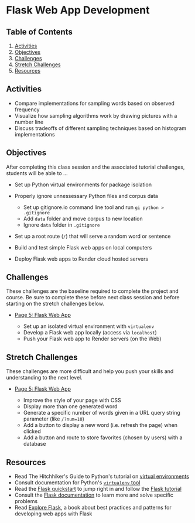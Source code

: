 # Flask Web App Development

## Table of Contents <!-- omit in toc -->

1. [Activities](#activities)
1. [Objectives](#objectives)
1. [Challenges](#challenges)
1. [Stretch Challenges](#stretch-challenges)
1. [Resources](#resources)

## Activities

- Compare implementations for sampling words based on observed frequency
- Visualize how sampling algorithms work by drawing pictures with a number line
- Discuss tradeoffs of different sampling techniques based on histogram implementations

## Objectives

After completing this class session and the associated tutorial challenges, students will be able to ...

- Set up Python virtual environments for package isolation
- Properly ignore unnessessary Python files and corpus data

  - Set up gitignore.io command line tool and run `gi python > .gitignore`
  - Add `data` folder and move corpus to new location
  - Ignore `data` folder in `.gitignore`

- Set up a root route (`/`) that will serve a random word or sentence
- Build and test simple Flask web apps on local computers
- Deploy Flask web apps to Render cloud hosted servers

## Challenges

These challenges are the baseline required to complete the project and course. Be sure to complete these before next class session and before starting on the stretch challenges below.

- [Page 5: Flask Web App]

  - Set up an isolated virtual environment with `virtualenv`
  - Develop a Flask web app locally (access via `localhost`)
  - Push your Flask web app to Render servers (on the Web)

## Stretch Challenges

These challenges are more difficult and help you push your skills and understanding to the next level.

- [Page 5: Flask Web App]

  - Improve the style of your page with CSS
  - Display more than one generated word
  - Generate a specific number of words given in a URL query string parameter (like `/?num=10`)
  - Add a button to display a new word (i.e. refresh the page) when clicked
  - Add a button and route to store favorites (chosen by users) with a database

## Resources

- Read The Hitchhiker's Guide to Python's tutorial on [virtual environments]
- Consult documentation for Python's [`virtualenv` tool]
- Read the [Flask quickstart] to jump right in and follow the [Flask tutorial]
- Consult the [Flask documentation] to learn more and solve specific problems
- Read [Explore Flask], a book about best practices and patterns for developing web apps with Flask

[`virtualenv` tool]: https://virtualenv.pypa.io/en/stable/
[explore flask]: https://exploreflask.com/en/latest/
[flask]: http://flask.pocoo.org/
[flask documentation]: http://flask.pocoo.org/docs/0.11/
[flask quickstart]: http://flask.pocoo.org/docs/0.11/quickstart/
[flask tutorial]: http://flask.pocoo.org/docs/0.11/tutorial/
[page 5: flask web app]: https://bit.ly/tutorial-tweet-generator
[video of sampling algorithms whiteboard activity]: https://www.youtube.com/watch?v=C0jk6HLj6Tk
[virtual environments]: http://docs.python-guide.org/en/latest/dev/virtualenvs/
